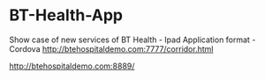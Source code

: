 BT-Health-App
=============

Show case of new services of BT Health - Ipad Application format - Cordova 
http://btehospitaldemo.com:7777/corridor.html

http://btehospitaldemo.com:8889/
